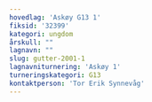 ```yaml
---
hovedlag: 'Askøy G13 1'
fiksid: '32399'
kategori: ungdom
årskull: ""
lagnavn: ""
slug: gutter-2001-1
lagnavniturnering: 'Askøy 1'
turneringskategori: G13
kontaktperson: 'Tor Erik Synnevåg'
---
```

